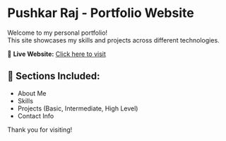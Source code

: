 # Pushkar Raj - Portfolio Website

Welcome to my personal portfolio!  
This site showcases my skills and projects across different technologies.

🔗 **Live Website:** [Click here to visit](https://PushkarRAJ2000.github.io/portfolio/)

## 📁 Sections Included:
- About Me
- Skills
- Projects (Basic, Intermediate, High Level)
- Contact Info

Thank you for visiting!
